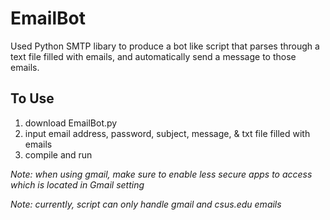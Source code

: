# EmailBot

Used Python SMTP libary to produce a bot like script that parses through a text file filled with emails, and automatically send a message to those emails. 

## To Use

1. download EmailBot.py
2. input email address, password, subject, message, & txt file filled with emails 
4. compile and run

*Note: when using gmail, make sure to enable less secure apps to access which is located in Gmail setting*

*Note: currently, script can only handle gmail and csus.edu emails*

